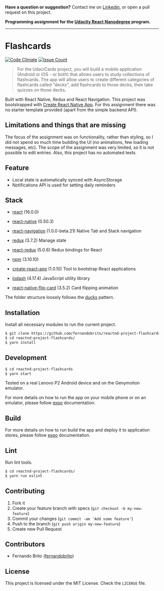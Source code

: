 **Have a question or suggestion?**
Contact me on [Linkedin](https://www.linkedin.com/in/fernandosmbrito), or open a pull request on this project.

**Programming assignment for the [Udacity React Nanodegree](https://www.udacity.com/course/react-nanodegree--nd019) program.**

---

# Flashcards

[![Code Climate](https://codeclimate.com/github/fernandobrito/reactnd-project-flashcards/badges/gpa.svg)](https://codeclimate.com/github/fernandobrito/reactnd-project-flashcards)
[![Issue Count](https://codeclimate.com/github/fernandobrito/reactnd-project-flashcards/badges/issue_count.svg)](https://codeclimate.com/github/fernandobrito/reactnd-project-flashcards)

> For the UdaciCards project, you will build a mobile application (Android or iOS - or both) that allows users to study collections of flashcards. The app will allow users to create different categories of flashcards called "decks", add flashcards to those decks, then take quizzes on those decks.

Built with React Native, Redux and React Navigation. This project was bootstrapped with [Create React Native App](https://github.com/react-community/create-react-native-app#getting-started).
For this assignment there was no starter template provided (apart from the simple backend API).


## Limitations and things that are missing

The focus of the assignment was on functionality, rather than styling, so I did not spend so much time building the UI (no animations, few loading messages, etc). 
The scope of the assignment was very limited, so it is not possible to edit entries. Also, this project has no automated tests.


## Feature

* Local state is automatically synced with AsyncStorage
* Notifications API is used for setting daily reminders


## Stack

* [react](https://facebook.github.io/react) (16.0.0)
* [react-native](https://facebook.github.io/react-native/) (0.50.3)
* [react-navigation](https://github.com/react-community/react-navigation) (1.0.0-beta.21) Native Tab and Stack navigation
* [redux](https://github.com/reactjs/redux) (3.7.2) Manage state
* [react-redux](https://github.com/reactjs/react-redux/) (5.0.6) Redux bindings for React

* [npm](https://www.npmjs.com) (3.10.10)
* [create-react-app](https://github.com/facebookincubator/create-react-app) (1.0.10) Tool to bootstrap React applications
* [lodash](https://github.com/lodash/lodash) (4.17.4) JavaScript utility library
* [react-native-flip-card](https://www.npmjs.com/package/react-native-flip-card) (3.5.2) Card flipping animation

The folder structure loosely follows the [ducks](https://medium.freecodecamp.org/scaling-your-redux-app-with-ducks-6115955638be) pattern.


## Installation

Install all necessary modules to run the current project.

```bash
$ git clone https://github.com/fernandobrito/reactnd-project-flashcards
$ cd reactnd-project-flashcards/
$ yarn install
```


## Development

```bash
$ cd reactnd-project-flashcards
$ yarn start
```

Tested on a real Lenovo P2 Android device and on the Genymotion emulator.

For more details on how to run the app on your mobile phone or on an emulator, please follow [expo](https://docs.expo.io/versions/latest/introduction/installation.html) documentation.


## Build

For more details on how to run build the app and deploy it to application stores, please follow [expo](https://docs.expo.io/versions/latest/introduction/project-lifecycle.html) documentation.


## Lint

Run lint tools.

```bash
$ cd reactnd-project-flashcards/
$ yarn run eslint
```


## Contributing

1. Fork it
2. Create your feature branch with specs (`git checkout -b my-new-feature`)
3. Commit your changes (`git commit -am 'Add some feature'`)
4. Push to the branch (`git push origin my-new-feature`)
5. Create new Pull Request


## Contributors

* Fernando Brito ([fernandobrito](https://github.com/fernandobrito))


## License

This project is licensed under the MIT License. Check the `LICENSE` file.
